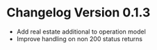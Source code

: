 # Changelog Version 0.1.3

* Add real estate additional to operation model
* Improve handling on non 200 status returns
